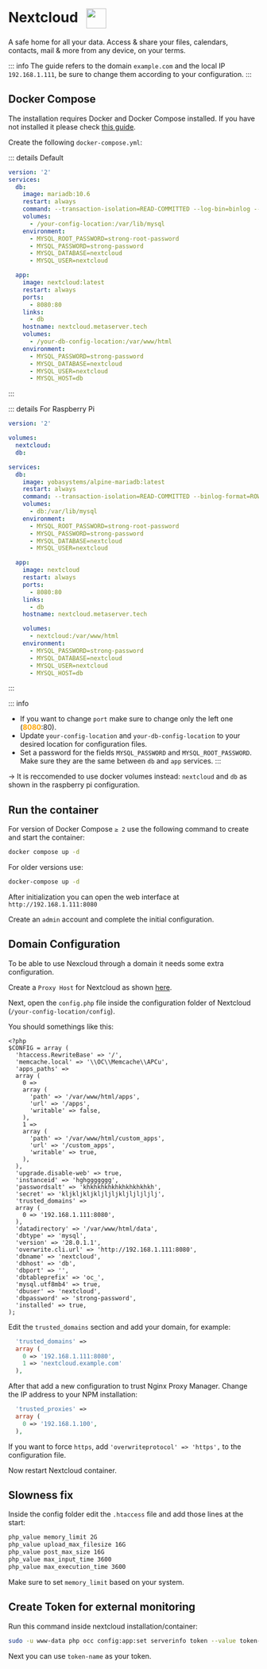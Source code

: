 # Nextcloud <img src="/nextcloud-icon.png" width="40" height="40" style="display:inline-block; vertical-align: middle; margin-left:10px;">


A safe home for all your data. Access & share your files, calendars, contacts, mail & more from any device, on your terms.

::: info
The guide refers to the domain <code>example.com</code> and the local IP <code>192.168.1.111</code>, be sure to change them according to your configuration.
:::

## Docker Compose
The installation requires Docker and Docker Compose installed. If you have not installed it please check [this guide](../docker.md).

Create the following <code>docker-compose.yml</code>:

::: details Default
```yml
version: '2'
services:
  db:
    image: mariadb:10.6
    restart: always
    command: --transaction-isolation=READ-COMMITTED --log-bin=binlog --binlog-format=ROW
    volumes:
      - /your-config-location:/var/lib/mysql
    environment:
      - MYSQL_ROOT_PASSWORD=strong-root-password
      - MYSQL_PASSWORD=strong-password
      - MYSQL_DATABASE=nextcloud
      - MYSQL_USER=nextcloud

  app:
    image: nextcloud:latest
    restart: always
    ports:
      - 8080:80
    links:
      - db
    hostname: nextcloud.metaserver.tech
    volumes:
      - /your-db-config-location:/var/www/html
    environment:
      - MYSQL_PASSWORD=strong-password
      - MYSQL_DATABASE=nextcloud
      - MYSQL_USER=nextcloud
      - MYSQL_HOST=db
```
:::

::: details For Raspberry Pi
```yml
version: '2'

volumes:
  nextcloud:
  db:

services:
  db:
    image: yobasystems/alpine-mariadb:latest
    restart: always
    command: --transaction-isolation=READ-COMMITTED --binlog-format=ROW --innodb-read-only-compressed=OFF
    volumes:
      - db:/var/lib/mysql
    environment:
      - MYSQL_ROOT_PASSWORD=strong-root-password
      - MYSQL_PASSWORD=strong-password
      - MYSQL_DATABASE=nextcloud
      - MYSQL_USER=nextcloud

  app:
    image: nextcloud
    restart: always
    ports:
      - 8080:80
    links:
      - db
    hostname: nextcloud.metaserver.tech

    volumes:
      - nextcloud:/var/www/html
    environment:
      - MYSQL_PASSWORD=strong-password
      - MYSQL_DATABASE=nextcloud
      - MYSQL_USER=nextcloud
      - MYSQL_HOST=db
```
:::


::: info
* If you want to change <code>port</code> make sure to change only the left one (<span style="color:orange"><strong>8080</strong></span>:80).
* Update <code>your-config-location</code> and <code>your-db-config-location</code>  to your desired location for configuration files.
* Set a password for the fields <code>MYSQL_PASSWORD</code> and  <code>MYSQL_ROOT_PASSWORD</code>. Make sure they are the same between <code>db</code> and <code>app</code> services.
:::

-> It is reccomended to use docker volumes instead: <code>nextcloud</code> and <code>db</code> as shown in the raspberry pi configuration.

## Run the container
For version of Docker Compose <code>≥ 2</code> use the following command to create and start the container:
```bash
docker compose up -d
```
For older versions use:
```bash
docker-compose up -d
```

After initialization you can open the web interface at <code>ht<span>tp://</span>192.168.1.111:8080</code>

Create an <code>admin</code> account and complete the initial configuration.

## Domain Configuration
To be able to use Nexcloud through a domain it needs some extra configuration.

Create a <code>Proxy Host</code> for Nextcloud as shown [here](./nginx-proxy-manager.md#add-new-host).

Next, open the <code>config.php</code> file inside the configuration folder of Nextcloud (<code>/your-config-location/config</code>).

You should somethings like this:
```php{24,25,26,27}
<?php
$CONFIG = array (
  'htaccess.RewriteBase' => '/',
  'memcache.local' => '\\OC\\Memcache\\APCu',
  'apps_paths' => 
  array (
    0 => 
    array (
      'path' => '/var/www/html/apps',
      'url' => '/apps',
      'writable' => false,
    ),
    1 => 
    array (
      'path' => '/var/www/html/custom_apps',
      'url' => '/custom_apps',
      'writable' => true,
    ),
  ),
  'upgrade.disable-web' => true,
  'instanceid' => 'hghggggggg',
  'passwordsalt' => 'khkhkhkhkhkhkhkhkhkh',
  'secret' => 'kljkljkljkljljljkljljljljlj',
  'trusted_domains' => 
  array (
    0 => '192.168.1.111:8080',
  ),
  'datadirectory' => '/var/www/html/data',
  'dbtype' => 'mysql',
  'version' => '28.0.1.1',
  'overwrite.cli.url' => 'http://192.168.1.111:8080',
  'dbname' => 'nextcloud',
  'dbhost' => 'db',
  'dbport' => '',
  'dbtableprefix' => 'oc_',
  'mysql.utf8mb4' => true,
  'dbuser' => 'nextcloud',
  'dbpassword' => 'strong-password',
  'installed' => true,
);
```

Edit the <code>trusted_domains</code> section and add your domain, for example:
```php
  'trusted_domains' => 
  array (
    0 => '192.168.1.111:8080',
    1 => 'nextcloud.example.com'
  ),
```

After that add a new configuration to trust Nginx Proxy Manager. Change the IP address to your NPM installation:
```php
  'trusted_proxies' => 
  array (
    0 => '192.168.1.100',
  ),
```

If you want to force <code>https</code>, add <code>'overwriteprotocol' => 'https',</code> to the configuration file.

Now restart Nextcloud container.

## Slowness fix
Inside the config folder edit the <code>.htaccess</code> file and add those lines at the start:
```txt
php_value memory_limit 2G
php_value upload_max_filesize 16G
php_value post_max_size 16G
php_value max_input_time 3600
php_value max_execution_time 3600
```
Make sure to set <code>memory_limit</code> based on your system.

## Create Token for external monitoring
Run this command inside nextcloud installation/container:
```bash
sudo -u www-data php occ config:app:set serverinfo token --value token-name
```

Next you can use <code>token-name</code> as your token. 